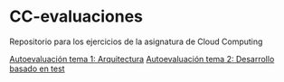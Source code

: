 # CC-evaluaciones
Repositorio para los ejercicios de la asignatura de Cloud Computing

[Autoevaluación tema 1: Arquitectura](./ev_01.md)
[Autoevaluación tema 2: Desarrollo basado en test](./ev_02.md)
